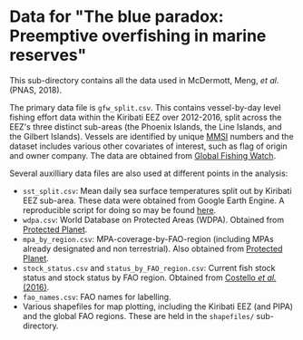 # Data for "The blue paradox: Preemptive overfishing in marine reserves"

This sub-directory contains all the data used in McDermott, Meng, *et al*. (PNAS, 2018).

The primary data file is `gfw_split.csv`. This contains vessel-by-day level fishing effort data within the Kiribati EEZ over 2012-2016, split across the EEZ's three distinct sub-areas (the Phoenix Islands, the Line Islands, and the Gilbert Islands). Vessels are identified by unique [MMSI](https://en.wikipedia.org/wiki/Maritime_Mobile_Service_Identity) numbers and the dataset includes various other covariates of interest, such as flag of origin and owner company. The data are obtained from [Global Fishing Watch](http://globalfishingwatch.org). 

Several auxilliary data files are also used at different points in the analysis: 
- `sst_split.csv`: Mean daily sea surface temperatures split out by Kiribati EEZ sub-area. These data were obtained from Google Earth Engine. A reproducible script for doing so may be found [here](https://code.earthengine.google.com/37b28087611328018b11eac46d8d1966).
- `wdpa.csv`: World Database on Protected Areas (WDPA). Obtained from [Protected Planet](https://www.protectedplanet.net).
- `mpa_by_region.csv`: MPA-coverage-by-FAO-region (including MPAs already designated and non terrestrial). Also obtained from [Protected Planet](https://www.protectedplanet.net/marine).
- `stock_status.csv` and `status_by_FAO_region.csv`: Current fish stock status and stock status by FAO region. Obtained from [Costello *et al.* (2016)](http://www.pnas.org/content/113/18/5125).
- `fao_names.csv`: FAO names for labelling.
- Various shapefiles for map plotting, including the Kiribati EEZ (and PIPA) and the global FAO regions. These are held in the `shapefiles/` sub-directory.